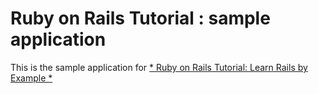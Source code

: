 # Ruby on Rails Tutorial : sample application 

This is the sample application for 
[* Ruby on Rails Tutorial: Learn Rails by Example *](http://railstutorial.org)
